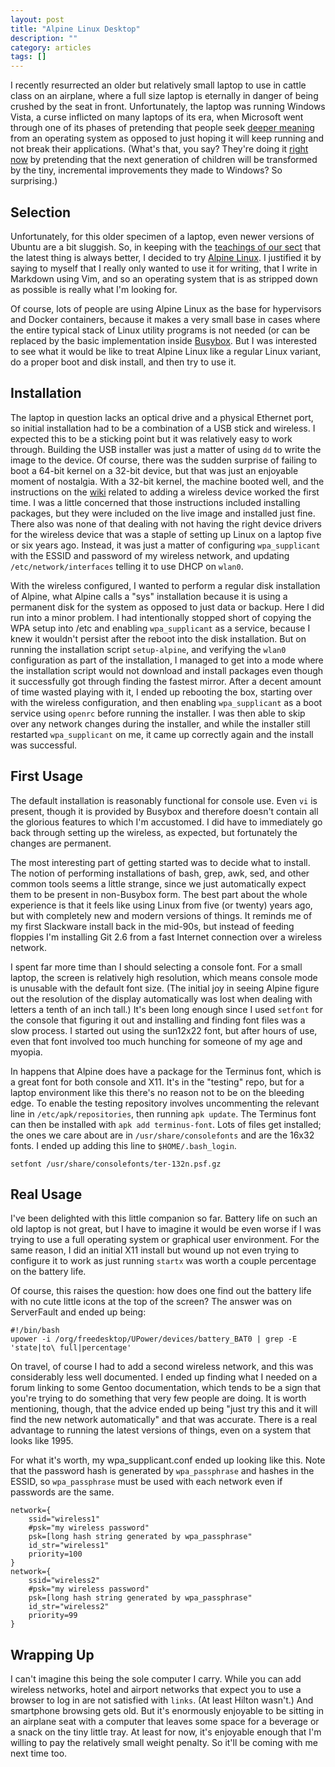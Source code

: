 ```yaml
---
layout: post
title: "Alpine Linux Desktop"
description: ""
category: articles
tags: []
---
```


I recently resurrected an older but relatively small laptop to use
in cattle class on an airplane, where a full size laptop is eternally
in danger of being crushed by the seat in front. Unfortunately, the
laptop was running Windows Vista, a curse inflicted on many
laptops of its era, when Microsoft went through one of its phases of
pretending that people seek [deeper meaning][vista] from an operating
system as opposed to just hoping it will keep running and not break
their applications. (What's that, you say? They're doing it [right now][win10]
by pretending that the next generation of children will be transformed by the
tiny, incremental improvements they made to Windows? So surprising.)

[vista]:http://adage.com/article/digital/microsoft-pumps-500-million-vista-marketing-campaign/114589/
[win10]:http://www.theverge.com/2015/7/20/9002001/microsoft-windows-10-ads-babies-no-passwords

## Selection

Unfortunately, for this older specimen of a laptop, even newer versions of Ubuntu
are a bit sluggish. So, in keeping with the [teachings of our sect][sect]
that the latest thing is always better, I decided to try [Alpine Linux][alpine].
I justified it by saying to myself that I really only wanted to use it
for writing, that I write in Markdown using Vim, and so an operating system
that is as stripped down as possible is really what I'm looking for.

[sect]:http://www.joelonsoftware.com/articles/fog0000000069.html
[alpine]:http://www.alpinelinux.org/

Of course, lots of people are using Alpine Linux as the base for hypervisors
and Docker containers, because it makes a very small base in cases where the
entire typical stack of Linux utility programs is not needed (or can be replaced
by the basic implementation inside [Busybox][]. But I was interested to see what
it would be like to treat Alpine Linux like a regular Linux variant, do a proper
boot and disk install, and then try to use it.

[busybox]:https://www.busybox.net/

## Installation

The laptop in question lacks an optical drive and a physical Ethernet port, so
initial installation had to be a combination of a USB stick and wireless. I
expected this to be a sticking point but it was relatively easy to work through.
Building the USB installer was just a matter of using `dd` to write the image
to the device. Of course, there was the sudden surprise of failing to boot a
64-bit kernel on a 32-bit device, but that was just an enjoyable moment of
nostalgia. With a 32-bit kernel, the machine booted well, and the instructions
on the [wiki][] related to adding a wireless device worked the first time. I
was a little concerned that those instructions included installing packages,
but they were included on the live image and installed just fine. There also
was none of that dealing with not having the right device drivers for the
wireless device that was a staple of setting up Linux on a laptop five or six
years ago. Instead, it was just a matter of configuring `wpa_supplicant` with
the ESSID and password of my wireless network, and updating
`/etc/network/interfaces` telling it to use DHCP on `wlan0`.

[wiki]:https://wiki.alpinelinux.org/wiki/Connecting_to_a_wireless_access_point

With the wireless configured, I wanted to perform a regular disk installation
of Alpine, what Alpine calls a "sys" installation because it is using a
permanent disk for the system as opposed to just data or backup. Here I did run
into a minor problem. I had intentionally stopped short of copying the WPA setup
into /etc and enabling `wpa_supplicant` as a service, because I knew it wouldn't
persist after the reboot into the disk installation. But on running the installation
script `setup-alpine`, and verifying the `wlan0` configuration as part of the 
installation, I managed to get into a mode where the installation script
would not download and install packages even though it successfully got through
finding the fastest mirror. After a decent amount of time wasted playing with it,
I ended up rebooting the box, starting over with the wireless configuration, and
then enabling `wpa_supplicant` as a boot service using `openrc` before running the
installer. I was then able to skip over any network changes during the installer, and
while the installer still restarted `wpa_supplicant` on me, it came up correctly
again and the install was successful.

## First Usage

The default installation is reasonably functional for console use. Even `vi` is
present, though it is provided by Busybox and therefore doesn't contain all the
glorious features to which I'm accustomed. I did have to immediately go back through
setting up the wireless, as expected, but fortunately the changes are permanent.

The most interesting part of getting started was to decide what to install. The
notion of performing installations of bash, grep, awk, sed, and other common
tools seems a little strange, since we just automatically expect them to be
present in non-Busybox form. The best part about the whole experience is that
it feels like using Linux from five (or twenty) years ago, but with completely
new and modern versions of things. It reminds me of my first Slackware install
back in the mid-90s, but instead of feeding floppies I'm installing Git 2.6
from a fast Internet connection over a wireless network.

I spent far more time than I should selecting a console font. For a small laptop,
the screen is relatively high resolution, which means console mode is unusable with
the default font size. (The initial joy in seeing Alpine figure out the resolution
of the display automatically was lost when dealing with letters a tenth of an inch
tall.) It's been long enough since I used `setfont` for the console that figuring
it out and installing and finding font files was a slow process. I started out using
the sun12x22 font, but after hours of use, even that font involved too much hunching
for someone of my age and myopia.

In happens that Alpine does have a package for the Terminus font, which is a great
font for both console and X11. It's in the "testing" repo, but for a laptop
environment like this there's no reason not to be on the bleeding edge. To enable
the testing repository involves uncommenting the relevant line in
`/etc/apk/repositories`, then running `apk update`. The Terminus font can then be
installed with `apk add terminus-font`. Lots of files get installed; the ones we
care about are in `/usr/share/consolefonts` and are the 16x32 fonts. I ended up
adding this line to `$HOME/.bash_login`.

```
setfont /usr/share/consolefonts/ter-132n.psf.gz
```

## Real Usage

I've been delighted with this little companion so far. Battery life on such an old
laptop is not great, but I have to imagine it would be even worse if I was trying
to use a full operating system or graphical user environment. For the same reason, I
did an initial X11 install but wound up not even trying to configure it to work as
just running `startx` was worth a couple percentage on the battery life.

Of course, this raises the question: how does one find out the battery life
with no cute little icons at the top of the screen? The answer was on
ServerFault and ended up being:

```
#!/bin/bash
upower -i /org/freedesktop/UPower/devices/battery_BAT0 | grep -E 'state|to\ full|percentage'
```

On travel, of course I had to add a second wireless network, and this was
considerably less well documented. I ended up finding what I needed on a forum
linking to some Gentoo documentation, which tends to be a sign that you're
trying to do something that very few people are doing. It is worth mentioning,
though, that the advice ended up being "just try this and it will find the new
network automatically" and that was accurate. There is a real advantage to
running the latest versions of things, even on a system that looks like 1995.

For what it's worth, my wpa_supplicant.conf ended up looking like this. Note that
the password hash is generated by `wpa_passphrase` and hashes in the ESSID, so
`wpa_passphrase` must be used with each network even if passwords are the same.

```
network={
	ssid="wireless1"
	#psk="my wireless password"
	psk=[long hash string generated by wpa_passphrase"
	id_str="wireless1"
	priority=100
}
network={
	ssid="wireless2"
	#psk="my wireless password"
	psk=[long hash string generated by wpa_passphrase"
	id_str="wireless2"
	priority=99
}
```

## Wrapping Up

I can't imagine this being the sole computer I carry.  While you can add
wireless networks, hotel and airport networks that expect you to use a browser
to log in are not satisfied with `links`. (At least Hilton wasn't.) And
smartphone browsing gets old. But it's enormously enjoyable to be sitting in an
airplane seat with a computer that leaves some space for a beverage or a snack
on the tiny little tray.  At least for now, it's enjoyable enough that I'm
willing to pay the relatively small weight penalty. So it'll be coming with
me next time too.

